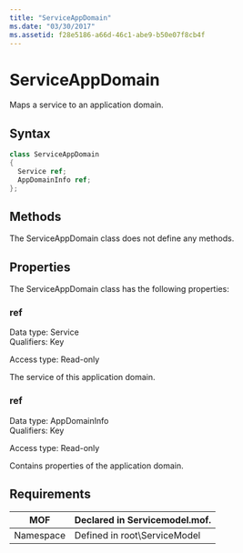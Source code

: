 ```yaml
---
title: "ServiceAppDomain"
ms.date: "03/30/2017"
ms.assetid: f28e5186-a66d-46c1-abe9-b50e07f8cb4f
---
```

# ServiceAppDomain
Maps a service to an application domain.  
  
## Syntax  
  
```csharp
class ServiceAppDomain  
{  
  Service ref;  
  AppDomainInfo ref;  
};  
```  
  
## Methods  
 The ServiceAppDomain class does not define any methods.  
  
## Properties  
 The ServiceAppDomain class has the following properties:  
  
### ref  
 Data type: Service  
Qualifiers: Key  
  
 Access type: Read-only  
  
 The service of this application domain.  
  
### ref  
 Data type: AppDomainInfo  
Qualifiers: Key  
  
 Access type: Read-only  
  
 Contains properties of the application domain.  
  
## Requirements  
  
|MOF|Declared in Servicemodel.mof.|  
|---------|-----------------------------------|  
|Namespace|Defined in root\ServiceModel|
